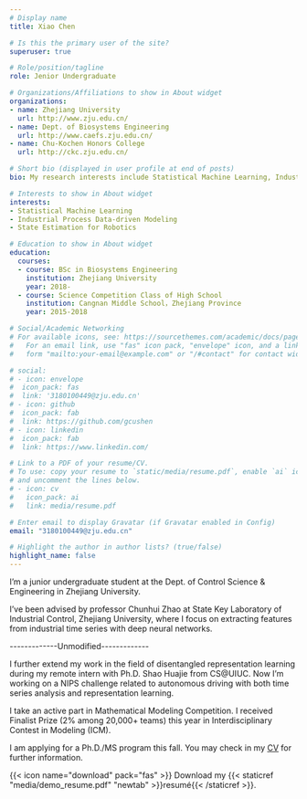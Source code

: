 ```yaml
---
# Display name
title: Xiao Chen

# Is this the primary user of the site?
superuser: true

# Role/position/tagline
role: Jenior Undergraduate

# Organizations/Affiliations to show in About widget
organizations:
- name: Zhejiang University
  url: http://www.zju.edu.cn/
- name: Dept. of Biosystems Engineering
  url: http://www.caefs.zju.edu.cn/
- name: Chu-Kochen Honors College
  url: http://ckc.zju.edu.cn/

# Short bio (displayed in user profile at end of posts)
bio: My research interests include Statistical Machine Learning, Industrial Process Data-driven Modeling, State Estimation for Robotics.

# Interests to show in About widget
interests:
- Statistical Machine Learning
- Industrial Process Data-driven Modeling
- State Estimation for Robotics

# Education to show in About widget
education:
  courses:
  - course: BSc in Biosystems Engineering
    institution: Zhejiang University
    year: 2018-
  - course: Science Competition Class of High School
    institution: Cangnan Middle School，Zhejiang Province
    year: 2015-2018

# Social/Academic Networking
# For available icons, see: https://sourcethemes.com/academic/docs/page-builder/#icons
#   For an email link, use "fas" icon pack, "envelope" icon, and a link in the
#   form "mailto:your-email@example.com" or "/#contact" for contact widget.

# social:
# - icon: envelope
#  icon_pack: fas
#  link: '3180100449@zju.edu.cn'
# - icon: github
#  icon_pack: fab
#  link: https://github.com/gcushen
# - icon: linkedin
#  icon_pack: fab
#  link: https://www.linkedin.com/

# Link to a PDF of your resume/CV.
# To use: copy your resume to `static/media/resume.pdf`, enable `ai` icons in `params.toml`, 
# and uncomment the lines below.
# - icon: cv
#   icon_pack: ai
#   link: media/resume.pdf

# Enter email to display Gravatar (if Gravatar enabled in Config)
email: "3180100449@zju.edu.cn"

# Highlight the author in author lists? (true/false)
highlight_name: false
---
```


I’m a junior undergraduate student at the Dept. of Control Science & Engineering in Zhejiang University.

 I’ve been advised by professor Chunhui Zhao at State Key Laboratory of Industrial Control, Zhejiang University, where I focus on extracting features from industrial time series with deep neural networks. 



-------------Unmodified-------------

I further extend my work in the field of disentangled representation learning during my remote intern with Ph.D. Shao Huajie from CS@UIUC. Now I’m working on a NIPS challenge related to autonomous driving with both time series analysis and representation learning.

I take an active part in Mathematical Modeling Competition. I received Finalist Prize (2% among 20,000+ teams) this year in Interdisciplinary Contest in Modeling (ICM).

I am applying for a Ph.D./MS program this fall. You may check in my [CV](https://drive.google.com/file/d/1eolZzPNGJS-zb31B2uaAC3GMhQCTY-Pv/view?usp=sharing) for further information.

{{< icon name="download" pack="fas" >}} Download my {{< staticref "media/demo_resume.pdf" "newtab" >}}resumé{{< /staticref >}}.
